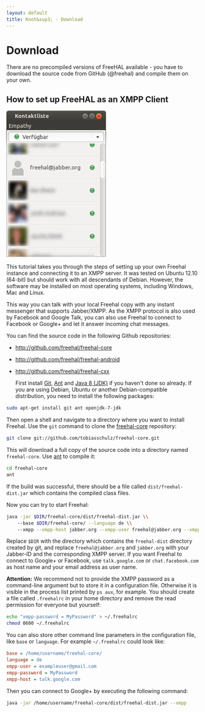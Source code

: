 ```yaml
---
layout: default
title: Knot&sup3; - Download
---
```

# Download

There are no precompiled versions of FreeHAL available - you have to download the source code from GitHub (@freehal) and compile them on your own.

## How to set up FreeHAL as an XMPP Client

<div class="screenshot_float"><img src="screenshots/xmpp-1.png" /></div>

  This tutorial takes you through the steps of setting up your own Freehal instance and connecting it to an XMPP server.
It was tested on Ubuntu 12.10 (64-bit) but should work with all descendants of Debian.
However, the software may be installed on most operating systems, including Windows, Mac and Linux.

  This way you can talk with your local Freehal copy with any instant messenger that supports Jabber/XMPP.
As the XMPP protocol is also used by Facebook and Google Talk, you can also use Freehal to connect to Facebook or Google+
and let it answer incoming chat messages.

  You can find the source code in the following Github repositories:

* <http://github.com/freehal/freehal-core>
* <http://github.com/freehal/freehal-android>
* <http://github.com/freehal/freehal-cxx>

  First install [Git](http://help.github.com/articles/set-up-git), [Ant](http://ant.apache.org/) and
[Java 8 (JDK)](http://www.oracle.com/technetwork/java/javase/downloads/jdk8-downloads-2133151.html)
if you haven't done so already. If you are using Debian, Ubuntu or another Debian-compatible distribution, you need to install the following packages:

```bash
sudo apt-get install git ant openjdk-7-jdk
```

  Then open a shell and navigate to a directory where you want to install Freehal. Use the `git` command to clone the
[freehal-core](http://github.com/freehal/freehal-core)
repository:

```bash
git clone git://github.com/tobiasschulz/freehal-core.git
```

  This will download a full copy of the source code into a directory named `freehal-core`.
Use [ant](http://ant.apache.org/) to compile it:

```bash
cd freehal-core
ant
```

If the build was successful, there should be a file called `dist/freehal-dist.jar` which contains the compiled class files.

Now you can try to start Freehal:

```bash
java -jar $DIR/freehal-core/dist/freehal-dist.jar \\
    --base $DIR/freehal-core/ --language de \\
    --xmpp --xmpp-host jabber.org --xmpp-user freehal@jabber.org --xmpp-password [...]
```

  Replace `$DIR` with the directory which contains the `freehal-dist` directory created by git,
and replace `freehal@jabber.org` and `jabber.org` with your Jabber-ID and the corresponding XMPP server.
If you want Freehal to connect to Google+ or Facebook, use `talk.google.com` or `chat.facebook.com` as host name and your email address as user name.

  **Attention:** We recommend not to provide the XMPP password as a command-line argument but to store it in a configuration file.
Otherwise it is visible in the process list printed by `ps aux`, for example. You should create a file called `.freehalrc` in your home directory and
remove the read permission for everyone but yourself:

```bash
echo "xmpp-password = MyPassword" > ~/.freehalrc
chmod 0600 ~/.freehalrc
```

You can also store other command line parameters in the configuration file, like `base` or `language`. For example `~/.freehalrc` could look like:

```ini
base = /home/username/freehal-core/
language = de
xmpp-user = exampleuser@gmail.com
xmpp-password = MyPassword
xmpp-host = talk.google.com
```

Then you can connect to Google+ by executing the following command:

```bash
java -jar /home/username/freehal-core/dist/freehal-dist.jar --xmpp
```
